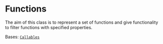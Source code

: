 # Functions

The aim of this class is to represent a set of functions and give functionality to filter functions with specified properties.

Bases: [`Callables`](../callables/)
